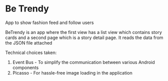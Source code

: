 # Be Trendy
App to show fashion feed and follow users

BeTrendy is an app where the first view has a list view which contains story cards and a second page which is a story detail page.
It reads the data from the JSON file attached
  
Technical choices taken:
1. Event Bus - To simplify the communication between various Android components
2. Picasso - For hassle-free image loading in the application
